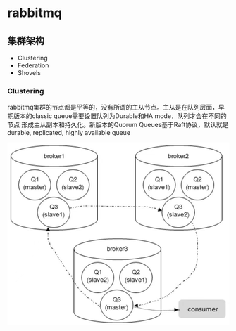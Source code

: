 # rabbitmq

## 集群架构
- Clustering
- Federation
- Shovels

### Clustering
rabbitmq集群的节点都是平等的，没有所谓的主从节点。主从是在队列层面，早期版本的classic queue需要设置队列为Durable和HA mode，队列才会在不同的节点
形成主从副本和持久化。新版本的Quorum Queues基于Raft协议，默认就是durable, replicated, highly available queue

![clustering.png](clustering.png)